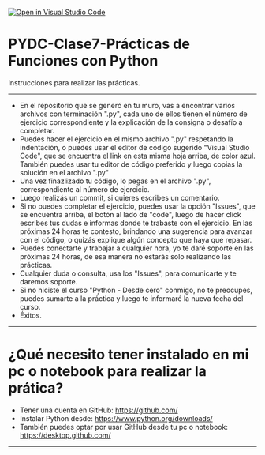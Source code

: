 [![Open in Visual Studio Code](https://classroom.github.com/assets/open-in-vscode-f059dc9a6f8d3a56e377f745f24479a46679e63a5d9fe6f495e02850cd0d8118.svg)](https://classroom.github.com/online_ide?assignment_repo_id=6340472&assignment_repo_type=AssignmentRepo)
# PYDC-Clase7-Prácticas de Funciones con Python
Instrucciones para realizar las prácticas.

----


* En el repositorio que se generó en tu muro, vas a encontrar varios archivos con terminación ".py", cada uno de ellos tienen el número de ejercicio correspondiente y la explicación de la consigna o desafío a completar.
* Puedes hacer el ejercicio en el mismo archivo ".py" respetando la indentación, o puedes usar el editor de código sugerido "Visual Studio Code", que se encuentra el link en esta misma hoja arriba, de color azul.  También puedes usar tu editor de código preferido y luego copias la solución en el archivo ".py"
* Una vez finazlizado tu código, lo pegas en el archivo ".py", correspondiente al número de ejercicio.
* Luego realizás un commit, si quieres escribes un comentario.
* Si no puedes completar el ejercicio, puedes usar la opción "Issues", que se encuentra arriba, el botón al lado de "code", luego de hacer click escribes tus dudas e informas donde te trabaste con el ejercicio.  En las próximas 24 horas te contesto, brindando una sugerencia para avanzar con el código, o quizás explique algún concepto que haya que repasar.
* Puedes conectarte y trabajar a cualquier hora, yo te daré soporte en las próximas 24 horas, de esa manera no estarás solo realizando las prácticas.
* Cualquier duda o consulta, usa los "Issues", para comunicarte y te daremos soporte.
* Si no hiciste el curso "Python - Desde cero" conmigo, no te preocupes, puedes sumarte a la práctica y luego te informaré la nueva fecha del curso.
* Éxitos.
  
 ----
  
  # ¿Qué necesito tener instalado en mi pc o notebook para realizar la prática?
  
  * Tener una cuenta en GitHub: https://github.com/  
  * Instalar Python desde:  https://www.python.org/downloads/
  * También puedes optar por usar GitHub desde tu pc o notebook:   https://desktop.github.com/

----

